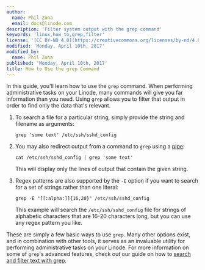 ```yaml
---
author:
  name: Phil Zona
  email: docs@linode.com
description: 'Filter system output with the grep command'
keywords: 'linux,how to,grep,filter'
license: '[CC BY-ND 4.0](https://creativecommons.org/licenses/by-nd/4.0)'
modified: 'Monday, April 10th, 2017'
modified_by:
  name: Phil Zona
published: 'Monday, April 10th, 2017'
title: How to Use the grep Command
---
```


In this guide, you'll learn how to use the `grep` command. When performing administrative tasks on your Linode, many commands will give you far information than you need. Using `grep` allows you to filter that output in order to find only the data that's relevant.

1.  To search a file for a particular string, simply provide the string and filename as arguments:

        grep 'some text' /etc/ssh/sshd_config

2.  You may also redirect output from a command to `grep` using a [pipe](http://man7.org/linux/man-pages/man2/pipe.2.html):

        cat /etc/ssh/sshd_config | grep 'some text'

    This will display only the lines of output that contain the given string.

3.  Regex patterns are also supported by the `-E` option if you want to search for a set of strings rather than one literal:

        grep -E "[[:alpha:]]{16,20}" /etc/ssh/sshd_config

    This example will search the `/etc/ssh/sshd_config` file for strings of alphabetic characters that are 16-20 characters long, but you can use any regex pattern you like.

These are simply a few basic ways to use `grep`. Many other options exist, and in combination with other tools, it serves as an invaluable utility for performing administrative tasks on your Linode. For more information on some of `grep`'s advanced features, check out our guide on how to [search and filter text with grep](/docs/tools-reference/search-and-filter-text-with-grep).